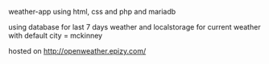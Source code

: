 weather-app using html, css and php and mariadb

using database for last 7 days weather and localstorage for current weather with
default city = mckinney

hosted on http://openweather.epizy.com/
